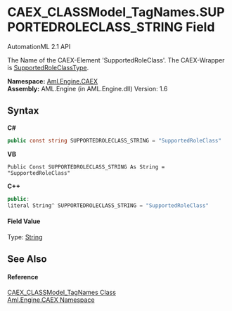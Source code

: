 # CAEX_CLASSModel_TagNames.SUPPORTEDROLECLASS_STRING Field
AutomationML 2.1 API 

The Name of the CAEX-Element 'SupportedRoleClass'. The CAEX-Wrapper is <a href="T_Aml_Engine_CAEX_SupportedRoleClassType">SupportedRoleClassType</a>.

**Namespace:**&nbsp;<a href="N_Aml_Engine_CAEX">Aml.Engine.CAEX</a><br />**Assembly:**&nbsp;AML.Engine (in AML.Engine.dll) Version: 1.6

## Syntax

**C#**<br />
``` C#
public const string SUPPORTEDROLECLASS_STRING = "SupportedRoleClass"
```

**VB**<br />
``` VB
Public Const SUPPORTEDROLECLASS_STRING As String = "SupportedRoleClass"
```

**C++**<br />
``` C++
public:
literal String^ SUPPORTEDROLECLASS_STRING = "SupportedRoleClass"
```


#### Field Value
Type: <a href="https://docs.microsoft.com/dotnet/api/system.string" target="_parent" rel="noopener noreferrer">String</a>

## See Also


#### Reference
<a href="T_Aml_Engine_CAEX_CAEX_CLASSModel_TagNames">CAEX_CLASSModel_TagNames Class</a><br /><a href="N_Aml_Engine_CAEX">Aml.Engine.CAEX Namespace</a><br />